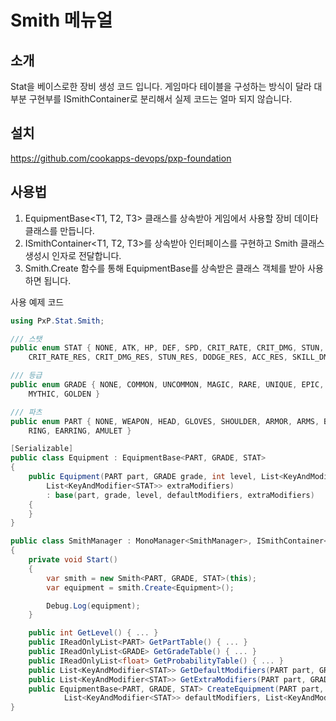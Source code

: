 # Smith 메뉴얼

## 소개
Stat을 베이스로한 장비 생성 코드 입니다.  게임마다 테이블을 구성하는 방식이 달라 대부분 구현부를 ISmithContainer로 분리해서 실제 코드는 얼마 되지 않습니다.


## 설치

https://github.com/cookapps-devops/pxp-foundation


## 사용법

1. EquipmentBase<T1, T2, T3> 클래스를 상속받아 게임에서 사용할 장비 데이타 클래스를 만듭니다.
2. ISmithContainer<T1, T2, T3>를 상속받아 인터페이스를 구현하고 Smith 클래스 생성시 인자로 전달합니다.
3. Smith.Create<T> 함수를 통해 EquipmentBase를 상속받은 클래스 객체를 받아 사용하면 됩니다.

사용 예제 코드

```csharp
using PxP.Stat.Smith;

/// 스탯
public enum STAT { NONE, ATK, HP, DEF, SPD, CRIT_RATE, CRIT_DMG, STUN, DODGE, ACC, SKILL_DMG,
    CRIT_RATE_RES, CRIT_DMG_RES, STUN_RES, DODGE_RES, ACC_RES, SKILL_DMG_RED }

/// 등급
public enum GRADE { NONE, COMMON, UNCOMMON, MAGIC, RARE, UNIQUE, EPIC, LEGEND, ETERNAL,
    MYTHIC, GOLDEN }

/// 파츠
public enum PART { NONE, WEAPON, HEAD, GLOVES, SHOULDER, ARMOR, ARMS, BELT, PANTS, BOOTS,
    RING, EARRING, AMULET }

[Serializable]
public class Equipment : EquipmentBase<PART, GRADE, STAT>
{
    public Equipment(PART part, GRADE grade, int level, List<KeyAndModifier<STAT>> defaultModifiers,
        List<KeyAndModifier<STAT>> extraModifiers)
        : base(part, grade, level, defaultModifiers, extraModifiers)
    {
    }
}

public class SmithManager : MonoManager<SmithManager>, ISmithContainer<PART, GRADE, STAT>
{
    private void Start()
    {
        var smith = new Smith<PART, GRADE, STAT>(this);
        var equipment = smith.Create<Equipment>();

        Debug.Log(equipment);
    }

    public int GetLevel() { ... }
    public IReadOnlyList<PART> GetPartTable() { ... }
    public IReadOnlyList<GRADE> GetGradeTable() { ... }
    public IReadOnlyList<float> GetProbabilityTable() { ... }
    public List<KeyAndModifier<STAT>> GetDefaultModifiers(PART part, GRADE grade) { ... }
    public List<KeyAndModifier<STAT>> GetExtraModifiers(PART part, GRADE grade) { ... }
    public EquipmentBase<PART, GRADE, STAT> CreateEquipment(PART part, GRADE grade, int level,
            List<KeyAndModifier<STAT>> defaultModifiers, List<KeyAndModifier<STAT>> extraModifiers) { ... }
}
```